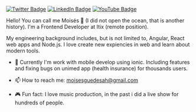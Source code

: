 [![Twitter Badge](https://img.shields.io/twitter/follow/MoissGuedes5?color=%9E62DB&label=%MoissGuedes5&logo=twitter&logoColor=white&style=for-the-badge)](https://twitter.com/MoissGuedes5)
[![LinkedIn Badge](https://img.shields.io/badge/linkedin--%9E62DB?style=for-the-badge&logo=linkedin&logoColor=white)](https://linkedin.com/in/mois%C3%A9s-guedes-b8a0a31b4)
[![YouTube Badge](https://img.shields.io/badge/youtube--%9E62DB?style=for-the-badge&logo=youtube)](https://www.youtube.com/channel/UCHF188E-BSPp0pi9IGQHUXw)

Hello! You can call me Moisés 🎸 (I did not open the ocean, that is another history). I'm a Frontend Developer at Itix (remote position).

My engineering background includes, but is not limited to, Angular, React web apps and Node.js. I love create new expiencies in web and learn about modern tools.

- 🏥 Currently I'm work with mobile develop using ionic. Including features and fixing bugs on unimed app (health insurance) for thousands users.

- 📫 How to reach me: moisesguedesah@gmail.com

- 🎮 Fun fact: I love music production, in the past i did a live show for hundreds of people.

